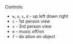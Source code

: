 Controls:

* `w`, `a`, `s`, `d` - up left down right
* `c` - 1st person view
* `v` - 3rd person view
* `m` - music off/on
* `f` - do ation on object
